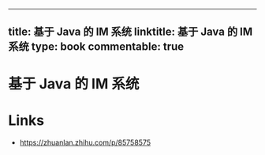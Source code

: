 
---
title: 基于 Java 的 IM 系统
linktitle: 基于 Java 的 IM 系统
type: book
commentable: true
---

# 基于 Java 的 IM 系统

# Links

- https://zhuanlan.zhihu.com/p/85758575

    